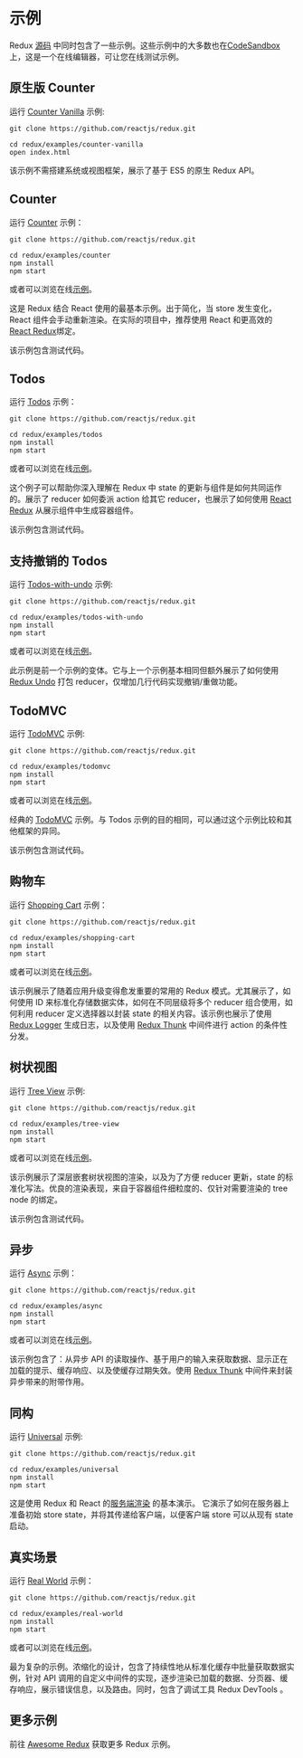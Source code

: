 # 示例

Redux [源码](https://github.com/reactjs/redux/tree/master/examples) 中同时包含了一些示例。这些示例中的大多数也在[CodeSandbox](https://codesandbox.io)上，这是一个在线编辑器，可让您在线测试示例。

## 原生版 Counter

运行 [Counter Vanilla](https://github.com/reactjs/redux/tree/master/examples/counter-vanilla) 示例:

```
git clone https://github.com/reactjs/redux.git

cd redux/examples/counter-vanilla
open index.html
```

该示例不需搭建系统或视图框架，展示了基于 ES5 的原生 Redux API。

## Counter

运行 [Counter](https://github.com/reactjs/redux/tree/master/examples/counter) 示例：

```
git clone https://github.com/reactjs/redux.git

cd redux/examples/counter
npm install
npm start
```

或者可以浏览在线[示例](https://codesandbox.io/s/github/reactjs/redux/tree/master/examples/counter)。

这是 Redux 结合 React 使用的最基本示例。出于简化，当 store 发生变化，React 组件会手动重新渲染。在实际的项目中，推荐使用 React 和更高效的 [React Redux](https://github.com/reactjs/react-redux)绑定。

该示例包含测试代码。

## Todos

运行 [Todos](https://github.com/reactjs/redux/tree/master/examples/todos) 示例：

```
git clone https://github.com/reactjs/redux.git

cd redux/examples/todos
npm install
npm start
```

或者可以浏览在线[示例](https://codesandbox.io/s/github/reactjs/redux/tree/master/examples/todos)。

这个例子可以帮助你深入理解在 Redux 中 state 的更新与组件是如何共同运作的。展示了 reducer 如何委派 action 给其它 reducer，也展示了如何使用 [React Redux](https://github.com/reactjs/react-redux) 从展示组件中生成容器组件。

该示例包含测试代码。

## 支持撤销的 Todos

运行 [Todos-with-undo](https://github.com/reactjs/redux/tree/master/examples/todos-with-undo) 示例:

```
git clone https://github.com/reactjs/redux.git

cd redux/examples/todos-with-undo
npm install
npm start
```

或者可以浏览在线[示例](https://codesandbox.io/s/github/reactjs/redux/tree/master/examples/todos-with-undo)。

此示例是前一个示例的变体。它与上一个示例基本相同但额外展示了如何使用 [Redux Undo](https://github.com/omnidan/redux-undo) 打包 reducer，仅增加几行代码实现撤销/重做功能。

## TodoMVC

运行 [TodoMVC](https://github.com/reactjs/redux/tree/master/examples/todomvc) 示例:

```
git clone https://github.com/reactjs/redux.git

cd redux/examples/todomvc
npm install
npm start
```

或者可以浏览在线[示例](https://codesandbox.io/s/github/reactjs/redux/tree/master/examples/todomvc)。

经典的 [TodoMVC](http://todomvc.com/) 示例。与 Todos 示例的目的相同，可以通过这个示例比较和其他框架的异同。

该示例包含测试代码。

## 购物车

运行 [Shopping Cart](https://github.com/reactjs/redux/tree/master/examples/shopping-cart) 示例：

```
git clone https://github.com/reactjs/redux.git

cd redux/examples/shopping-cart
npm install
npm start
```

或者可以浏览在线[示例](https://codesandbox.io/s/github/reactjs/redux/tree/master/examples/shopping-cart)。

该示例展示了随着应用升级变得愈发重要的常用的 Redux 模式。尤其展示了，如何使用 ID 来标准化存储数据实体，如何在不同层级将多个 reducer 组合使用，如何利用 reducer 定义选择器以封装 state 的相关内容。该示例也展示了使用 [Redux Logger](https://github.com/fcomb/redux-logger) 生成日志，以及使用 [Redux Thunk](https://github.com/gaearon/redux-thunk) 中间件进行 action 的条件性分发。

## 树状视图

运行 [Tree View](https://github.com/reactjs/redux/tree/master/examples/tree-view) 示例:

```
git clone https://github.com/reactjs/redux.git

cd redux/examples/tree-view
npm install
npm start
```

或者可以浏览在线[示例](https://codesandbox.io/s/github/reactjs/redux/tree/master/examples/tree-view)。

该示例展示了深层嵌套树状视图的渲染，以及为了方便 reducer 更新，state 的标准化写法。优良的渲染表现，来自于容器组件细粒度的、仅针对需要渲染的 tree node 的绑定。

该示例包含测试代码。

## 异步

运行 [Async](https://github.com/reactjs/redux/tree/master/examples/async) 示例：

```
git clone https://github.com/reactjs/redux.git

cd redux/examples/async
npm install
npm start
```

或者可以浏览在线[示例](https://codesandbox.io/s/github/reactjs/redux/tree/master/examples/async)。

该示例包含了：从异步 API 的读取操作、基于用户的输入来获取数据、显示正在加载的提示、缓存响应、以及使缓存过期失效。使用 [Redux Thunk](https://github.com/gaearon/redux-thunk) 中间件来封装异步带来的附带作用。

## 同构

运行 [Universal](https://github.com/reactjs/redux/tree/master/examples/universal) 示例:

```
git clone https://github.com/reactjs/redux.git

cd redux/examples/universal
npm install
npm start
```

这是使用 Redux 和 React 的[服务端渲染](../recipes/ServerRendering.md) 的基本演示。 它演示了如何在服务器上准备初始 store state，并将其传递给客户端，以便客户端 store 可以从现有 state 启动。

## 真实场景

运行 [Real World](https://github.com/reactjs/redux/tree/master/examples/real-world) 示例：

```
git clone https://github.com/reactjs/redux.git

cd redux/examples/real-world
npm install
npm start
```

或者可以浏览在线[示例](https://codesandbox.io/s/github/reactjs/redux/tree/master/examples/real-world)。

最为复杂的示例。浓缩化的设计，包含了持续性地从标准化缓存中批量获取数据实例，针对 API 调用的自定义中间件的实现，逐步渲染已加载的数据、分页器、缓存响应，展示错误信息，以及路由。同时，包含了调试工具 Redux DevTools 。

## 更多示例

前往 [Awesome Redux](https://github.com/xgrommx/awesome-redux) 获取更多 Redux 示例。
